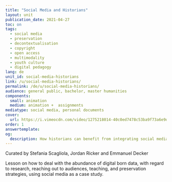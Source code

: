 ```yaml
---
title: "Social Media and Historians"
layout: unit
publication_date: 2021-04-27
toc: on
tags:
  - social media
  - preservation
  - decontextualisation
  - copyright
  - open access
  - multimodality
  - youth culture
  - digital pedagogy
lang: de
unit_id: social-media-historians
link: /u/social-media-historians/
permalink: /de/u/social-media-historians/
audience: general public, bachelor, master humanities
components:
  small: animation
  medium: animation +  assignments
mediatype: social media, personal documents
cover:
  url: https://i.vimeocdn.com/video/1275218014-40c0ed7478c53ba9f73a6e9d4edc277e26a2bb8d775e9b957?mw=700&mh=394
order: 1
answertemplate:
og:
  description: How historians can benefit from integrating social media in teaching and research
---
```

Curated by Stefania Scagliola, Jordan Ricker and Emmanuel Decker

Lesson on how to deal with the abundance of digital born data, with regard to research, reaching out to audiences, teaching, and preservation strategies, using social media as a case study.

<!-- more -->
